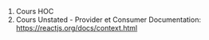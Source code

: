 1.  Cours HOC
2.  Cours Unstated - Provider et Consumer
    Documentation: https://reactjs.org/docs/context.html
